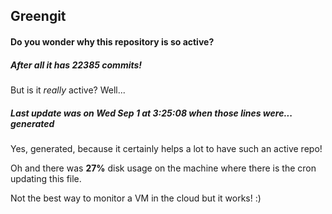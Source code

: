 ## Greengit

#### Do you wonder why this repository is so active?

##### After all it has 22385 commits!

But is it *really* active? Well...

##### Last update was on Wed Sep 1 at 3:25:08 when those lines were... generated

Yes, generated, because it certainly helps a lot to have such an active repo!

Oh and there was **27%** disk usage on the machine
where there is the cron updating this file.

Not the best way to monitor a VM in the cloud but it works! :)

